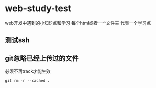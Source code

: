 # web-study-test
web开发中遇到的小知识点和学习
每个html或者一个文件夹 代表一个学习点
## 测试ssh

## git忽略已经上传过的文件
必须不再track才能生效

```git
git rm -r --cached .
```



